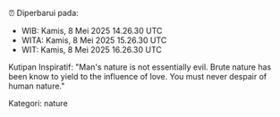 ⏰ Diperbarui pada:
- WIB: Kamis, 8 Mei 2025 14.26.30 UTC
- WITA: Kamis, 8 Mei 2025 15.26.30 UTC
- WIT: Kamis, 8 Mei 2025 16.26.30 UTC

Kutipan Inspiratif:
"Man's nature is not essentially evil. Brute nature has been know to yield to the influence of love. You must never despair of human nature."


Kategori: nature

